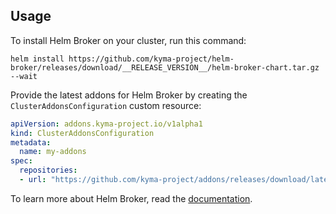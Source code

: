 ## Usage

To install Helm Broker on your cluster, run this command:

```
helm install https://github.com/kyma-project/helm-broker/releases/download/__RELEASE_VERSION__/helm-broker-chart.tar.gz --wait
```

Provide the latest addons for Helm Broker by creating the `ClusterAddonsConfiguration` custom resource:

```yaml
apiVersion: addons.kyma-project.io/v1alpha1
kind: ClusterAddonsConfiguration
metadata:
  name: my-addons
spec:
  repositories:
  - url: "https://github.com/kyma-project/addons/releases/download/latest/index.yaml"
```

To learn more about Helm Broker, read the [documentation](https://github.com/kyma-project/helm-broker/blob/__RELEASE_VERSION__/docs/README.md).
